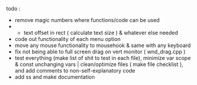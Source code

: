 todo :
- remove magic numbers where functions/code can be used
- - text offset in rect ( calculate text size ) & whatever else needed
- code out functionality of each menu option
- move any mouse functionality to mousehook & same with any keyboard
- fix not being able to full screen drag on vert monitor ( wnd_drag.cpp )
- test everything (make list of shit to test in each file), minimize var scope & const unchanging vars | clean/optimize files ( make file checklist ), and add comments to non-self-explanatory code
- add ss and make documentation
